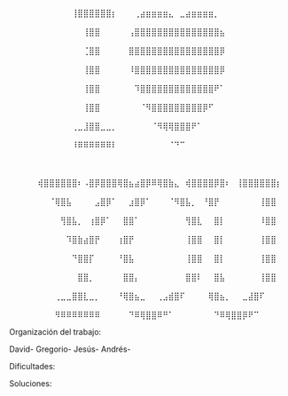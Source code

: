 ⠀⠀⠀⠀⠀⠀⠀⠀⠀⠀⠀⢸⣿⣿⣿⣿⣿⣿⡆⠀⠀⠀⢀⣴⣶⣶⣶⣶⣄⠀⣀⣴⣶⣶⣶⣶⡀⠀⠀⠀⠀⠀⠀⠀⠀⠀⠀⠀⠀⠀
⠀⠀⠀⠀⠀⠀⠀⠀⠀⠀⠀⠀⠀⢸⣿⣿⠀⠀⠀⠀⠀⢠⣿⣿⣿⣿⣿⣿⣿⣿⣿⣿⣿⣿⣿⣿⣿⣦⠀⠀⠀⠀⠀⠀⠀⠀⠀⠀⠀⠀
⠀⠀⠀⠀⠀⠀⠀⠀⠀⠀⠀⠀⠀⢈⣿⣿⠀⠀⠀⠀⠀⣿⣿⣿⣿⣿⣿⣿⣿⣿⣿⣿⣿⣿⣿⣿⣿⡿⠀⠀⠀⠀⠀⠀⠀⠀⠀⠀⠀⠀
⠀⠀⠀⠀⠀⠀⠀⠀⠀⠀⠀⠀⠀⢸⣿⣿⠀⠀⠀⠀⠀⠸⣿⣿⣿⣿⣿⣿⣿⣿⣿⣿⣿⣿⣿⣿⣿⡿⠀⠀⠀⠀⠀⠀⠀⠀⠀⠀⠀⠀
⠀⠀⠀⠀⠀⠀⠀⠀⠀⠀⠀⠀⠀⢸⣿⣿⠀⠀⠀⠀⠀⠀⠹⣿⣿⣿⣿⣿⣿⣿⣿⣿⣿⣿⣿⣿⠟⠁⠀⠀⠀⠀⠀⠀⠀⠀⠀⠀⠀⠀
⠀⠀⠀⠀⠀⠀⠀⠀⠀⠀⠀⠀⠀⢸⣿⣿⠀⠀⠀⠀⠀⠀⠀⠈⠻⣿⣿⣿⣿⣿⣿⣿⣿⣿⡿⠋⠀⠀⠀⠀⠀⠀⠀⠀⠀⠀⠀⠀⠀⠀
⠀⠀⠀⠀⠀⠀⠀⠀⠀⠀⠀⢀⣀⣸⣿⣿⣀⣀⡀⠀⠀⠀⠀⠀⠀⠈⠻⢿⢿⣿⣿⣿⠟⠁⠀⠀⠀⠀⠀⠀⠀⠀⠀⠀⠀⠀⠀⠀⠀⠀
⠀⠀⠀⠀⠀⠀⠀⠀⠀⠀⠀⠸⠿⠿⠿⠿⠿⠿⠇⠀⠀⠀⠀⠀⠀⠀⠀⠀⠈⠙⠉⠀⠀⠀⠀⠀⠀⠀⠀⠀⠀⠀⠀⠀⠀⠀⠀⠀⠀⠀
⠀⠀⠀⠀⠀⠀⠀⠀⠀⠀⠀⠀⠀⠀⠀⠀⠀⠀⠀⠀⠀⠀⠀⠀⠀⠀⠀⠀⠀⠀⠀⠀⠀⠀⠀⠀⠀⠀⠀⠀⠀⠀⠀⠀⠀⠀⠀⠀⠀⠀
⠀⠀⠀⠀⠀⢾⣿⣿⣿⣿⣿⣿⠆⠠⣿⡿⣿⣿⣿⢿⣿⣦⣴⣿⡿⠿⢿⣿⣷⣄⠀⢾⣿⣿⣿⣿⡿⣿⠆⠀⢸⣿⣿⣿⣿⣿⣿⡆⠀⠀⠀⠀
⠀⠀⠀⠀⠀⠀⠀⠈⢿⣿⣧⠀⠀⠀⠀⣠⣿⡿⠁⠀⠀⣰⣿⡿⠁⠀⠀⠀⠈⠻⣿⣧⡀⠀⠘⣿⡟⠀⠀⠀⠀⠀⠀⠀⢸⣿⣿⠀⠀⠀⠀⠀⠀⠀
⠀⠀⠀⠀⠀⠀⠀⠀⠀⢻⣿⣧⡀⠀⢰⣿⡿⠁⠀⠀⣿⣿⠁⠀⠀⠀⠀⠀⠀⠀⠀⢻⣿⣇⠀⠀⣿⡇⠀⠀⠀⠀⠀⠀⠸⣿⣿⠀⠀⠀⠀⠀⠀⠀
⠀⠀⠀⠀⠀⠀⠀⠀⠀⠀⠹⣿⣷⣴⣿⡟⠀⠀⠀⢰⣿⡟⠀⠀⠀⠀⠀⠀⠀⠀⠀⢸⣿⣿⠀⠀⣿⡇⠀⠀⠀⠀⠀⠀⢸⣿⣿⠀⠀⠀⠀⠀⠀⠀
⠀⠀⠀⠀⠀⠀⠀⠀⠀⠀⠀⠙⣿⣿⡏⠀⠀⠀⠀⠘⣿⣧⠀⠀⠀⠀⠀⠀⠀⠀⠀⢸⣿⣿⠀⠀⣿⡇⠀⠀⠀⠀⠀⠀⢸⣿⣿⠀⠀⠀⠀⠀⠀⠀
⠀⠀⠀⠀⠀⠀⠀⠀⠀⠀⠀⠀⣿⣿⡀⠀⠀⠀⠀⠀⣿⣿⡄⠀⠀⠀⠀⠀⠀⠀⠀⣿⣿⠇⠀⠀⣿⣧⠀⠀⠀⠀⠀⠀⢸⣿⣿⠀⠀⠀⠀⠀⠀⠀
⠀⠀⠀⠀⠀⠀⠀⠀⢀⣀⣀⣿⣿⣇⣀⡀⠀⠀⠀⠘⢿⣿⣦⣀⠀⠀⢀⣠⣾⣿⠏⠀⠀⠀⠀⢿⣿⣦⡀⠀⠀⣀⣼⣿⠏⠀⠀⠀⠀⠀⠀⠀
⠀⠀⠀⠀⠀⠀⠀⠀⠻⠿⠿⠿⠿⠿⠿⠿⠀⠀⠀⠀⠀⠙⠿⢿⣿⣿⠿⠛⠁⠀⠀⠀⠀⠀⠀⠀⠙⠿⢿⣿⣿⡿⠟⠉⠀⠀

Organización del trabajo:

David-
Gregorio-
Jesús-
Andrés-

Dificultades:

Soluciones:
